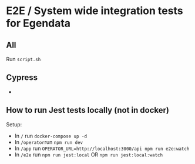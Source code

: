 # E2E / System wide integration tests for Egendata

## All
Run `script.sh`

## Cypress
-

## How to run Jest tests locally (not in docker)

Setup:

- In `/` run `docker-compose up -d`
- In `/operator`run `npm run dev`
- In `/app` run `OPERATOR_URL=http://localhost:3000/api npm run e2e:watch`
- In `/e2e` run `npm run jest:local` OR `npm run jest:local:watch`
